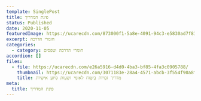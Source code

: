 ```yaml
---
template: SinglePost
title: פינת המדריך
status: Published
date: 2020-11-05
featuredImage: https://ucarecdn.com/873000f1-5a8e-4091-94c3-e5830ad7f81c/
excerpt: חומרי הדרכה
categories:
  - category: חומרי הדרכה וטפסים
accordion: []
files:
  - file: https://ucarecdn.com/e26a5916-d4d0-4ba3-bf85-4fa3c0905788/
    thumbnail: https://ucarecdn.com/3071183e-28a4-4571-abcb-3f554f90a8ff/
    title: מדריך זכויות ביטוח לאומי ושעות סיוע אישיות
meta:
  title: פינת המדריך
---
```

